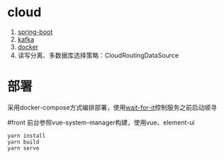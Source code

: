 # cloud
1. [spring-boot](./md/spring-boot.md)
2. [kafka](./md/kafka.md)
3. [docker](./md/docker.md)
4. 读写分离、多数据库选择策略：CloudRoutingDataSource

# 部署
采用docker-compose方式编排部署，使用[wait-for-it](https://github.com/vishnubob/wait-for-it)控制服务之前启动顺寻



#front
前台参照vue-system-manager构建，使用vue、element-ui

```shell
yarn install
yarn build
yarn serve

```